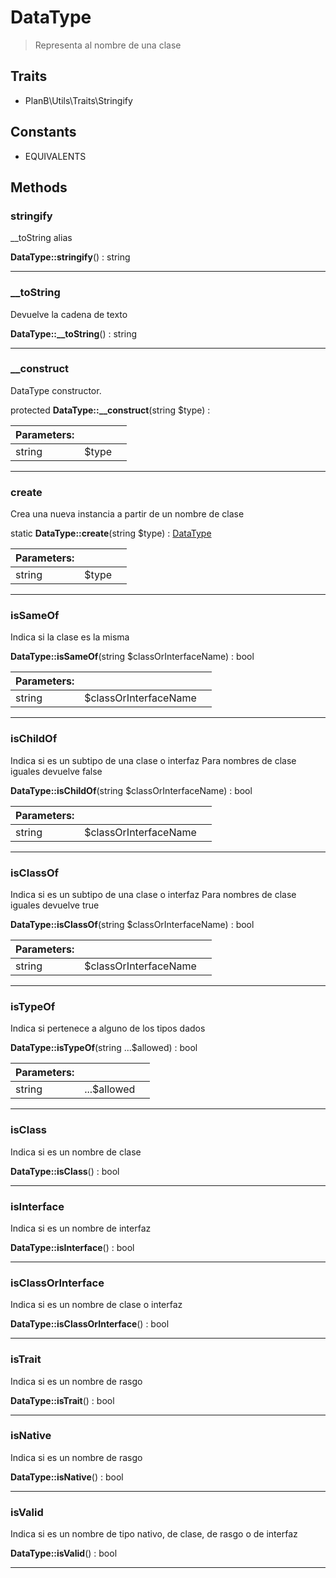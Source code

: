
                                                                                                                                            
    
# DataType


> Representa al nombre de una clase
>
> 


## Traits
- PlanB\Utils\Traits\Stringify


## Constants
- EQUIVALENTS




## Methods

### stringify
__toString alias


**DataType::stringify**() : string



---


### __toString
Devuelve la cadena de texto


**DataType::__toString**() : string



---


### __construct
DataType constructor.


protected **DataType::__construct**(string $type) : 


|Parameters: | | |
| --- | --- | --- |
|string |$type |  |

---


### create
Crea una nueva instancia a partir de un nombre de clase


static **DataType::create**(string $type) : [DataType](../../../DataType.md)


|Parameters: | | |
| --- | --- | --- |
|string |$type |  |

---


### isSameOf
Indica si la clase es la misma


**DataType::isSameOf**(string $classOrInterfaceName) : bool


|Parameters: | | |
| --- | --- | --- |
|string |$classOrInterfaceName |  |

---


### isChildOf
Indica si es un subtipo de una clase o interfaz
Para nombres de clase iguales devuelve false

**DataType::isChildOf**(string $classOrInterfaceName) : bool


|Parameters: | | |
| --- | --- | --- |
|string |$classOrInterfaceName |  |

---


### isClassOf
Indica si es un subtipo de una clase o interfaz
Para nombres de clase iguales devuelve true

**DataType::isClassOf**(string $classOrInterfaceName) : bool


|Parameters: | | |
| --- | --- | --- |
|string |$classOrInterfaceName |  |

---


### isTypeOf
Indica si pertenece a alguno de los tipos dados


**DataType::isTypeOf**(string ...$allowed) : bool


|Parameters: | | |
| --- | --- | --- |
|string |...$allowed |  |

---


### isClass
Indica si es un nombre de clase


**DataType::isClass**() : bool



---


### isInterface
Indica si es un nombre de interfaz


**DataType::isInterface**() : bool



---


### isClassOrInterface
Indica si es un nombre de clase o interfaz


**DataType::isClassOrInterface**() : bool



---


### isTrait
Indica si es un nombre de rasgo


**DataType::isTrait**() : bool



---


### isNative
Indica si es un nombre de rasgo


**DataType::isNative**() : bool



---


### isValid
Indica si es un nombre de tipo nativo, de clase, de rasgo o de interfaz


**DataType::isValid**() : bool



---


                                                                                                                                                                                                                                                                                                                                                                                                            
    
                                                                                                                                                                                                                                                                             
                